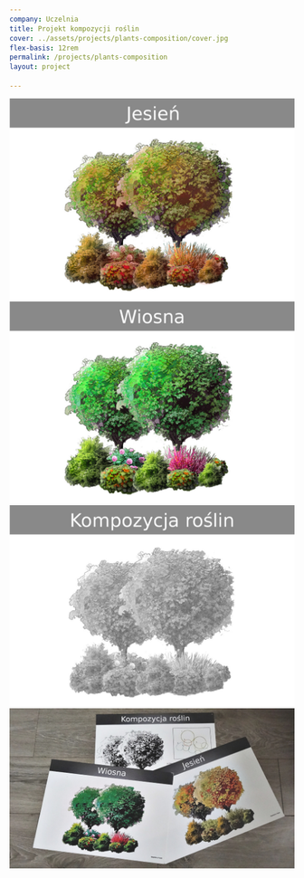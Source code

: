 ```yaml
---
company: Uczelnia
title: Projekt kompozycji roślin
cover: ../assets/projects/plants-composition/cover.jpg
flex-basis: 12rem
permalink: /projects/plants-composition
layout: project

---
```

<div class="project-image">
	<img src="../assets/projects/plants-composition/1.jpg" />
</div>
<div class="project-image">
	<img src="../assets/projects/plants-composition/2.jpg" />
</div>
<div class="project-image">
	<img src="../assets/projects/plants-composition/3.jpg" />
</div>
<div class="project-image">
	<img src="../assets/projects/plants-composition/4.jpg" />
</div>
